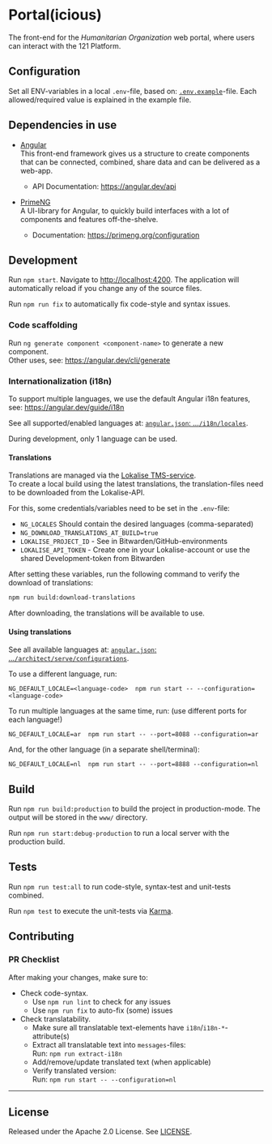 # Portal(icious)

The front-end for the _Humanitarian Organization_ web portal, where users can interact with the 121 Platform.

## Configuration

Set all ENV-variables in a local `.env`-file, based on: [`.env.example`](.env.example)-file. Each allowed/required value is explained in the example file.

## Dependencies in use

- [Angular](https://angular.dev/overview)  
  This front-end framework gives us a structure to create components that can be connected, combined, share data and can be delivered as a web-app.

  - API Documentation: <https://angular.dev/api>

- [PrimeNG](https://primeng.org/)  
  A UI-library for Angular, to quickly build interfaces with a lot of components and features off-the-shelve.

  - Documentation: <https://primeng.org/configuration>

## Development

Run `npm start`. Navigate to <http://localhost:4200>. The application will automatically reload if you change any of the source files.

Run `npm run fix` to automatically fix code-style and syntax issues.

### Code scaffolding

Run `ng generate component <component-name>` to generate a new component.  
Other uses, see: <https://angular.dev/cli/generate>

### Internationalization (i18n)

To support multiple languages, we use the default Angular i18n features, see: <https://angular.dev/guide/i18n>

See all supported/enabled languages at: [`angular.json`: ...`/i18n/locales`](angular.json).

During development, only 1 language can be used.  

#### Translations

Translations are managed via the [Lokalise TMS-service](https://lokalise.com).  
To create a local build using the latest translations, the translation-files need to be downloaded from the Lokalise-API.

For this, some credentials/variables need to be set in the `.env`-file:

- `NG_LOCALES` Should contain the desired languages (comma-separated)
- `NG_DOWNLOAD_TRANSLATIONS_AT_BUILD=true`
- `LOKALISE_PROJECT_ID` - See in Bitwarden/GitHub-environments
- `LOKALISE_API_TOKEN` - Create one in your Lokalise-account or use the shared Development-token from Bitwarden

After setting these variables, run the following command to verify the download of translations:  

```bash
npm run build:download-translations
```

After downloading, the translations will be available to use.

#### Using translations

See all available languages at: [`angular.json`: ...`/architect/serve/configurations`](angular.json).

To use a different language, run:

```shell
NG_DEFAULT_LOCALE=<language-code>  npm run start -- --configuration=<language-code>
```

To run multiple languages at the same time, run: (use different ports for each language!)

```shell
NG_DEFAULT_LOCALE=ar  npm run start -- --port=8088 --configuration=ar
```

And, for the other language (in a separate shell/terminal):

```shell
NG_DEFAULT_LOCALE=nl  npm run start -- --port=8888 --configuration=nl
```

## Build

Run `npm run build:production` to build the project in production-mode. The output will be stored in the `www/` directory.

Run `npm run start:debug-production` to run a local server with the production build.

## Tests

Run `npm run test:all` to run code-style, syntax-test and unit-tests combined.

Run `npm test` to execute the unit-tests via [Karma](https://karma-runner.github.io).

## Contributing

### PR Checklist

After making your changes, make sure to:

- Check code-syntax.
  - Use `npm run lint` to check for any issues
  - Use `npm run fix` to auto-fix (some) issues
- Check translatability.
  - Make sure all translatable text-elements have `i18n`/`i18n-*`-attribute(s)
  - Extract all translatable text into `messages`-files:  
    Run: `npm run extract-i18n`
  - Add/remove/update translated text (when applicable)
  - Verify translated version:  
    Run: `npm run start -- --configuration=nl`

---

## License

Released under the Apache 2.0 License. See [LICENSE](LICENSE).
